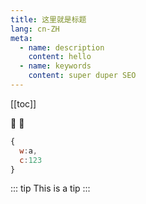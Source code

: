 ```yaml
---
title: 这里就是标题
lang: cn-ZH
meta:
  - name: description
    content: hello
  - name: keywords
    content: super duper SEO
---
```


[[toc]]

:tada: :100:

```js
{
  w:a,
  c:123
}
```

::: tip
This is a tip
:::
